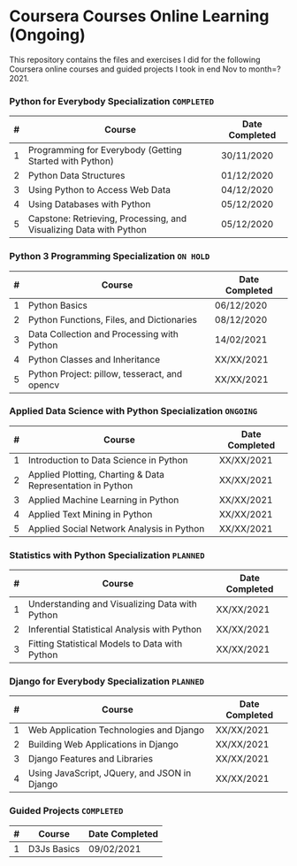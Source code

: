 # Coursera Courses Online Learning (Ongoing)

This repository contains the files and exercises I did for the following Coursera online courses and guided projects I took in end Nov to month=? 2021.

### Python for Everybody Specialization `COMPLETED`

| # | Course | Date Completed |
| --- | --- | --- |
| 1 | Programming for Everybody (Getting Started with Python) | 30/11/2020 |
| 2 | Python Data Structures  | 01/12/2020 |
| 3 | Using Python to Access Web Data  | 04/12/2020 |
| 4 | Using Databases with Python  | 05/12/2020 |
| 5 | Capstone: Retrieving, Processing, and Visualizing Data with Python  | 05/12/2020 |


### Python 3 Programming Specialization `ON HOLD`

| # | Course | Date Completed |
| --- | --- | --- |
| 1 | Python Basics | 06/12/2020 |
| 2 | Python Functions, Files, and Dictionaries  | 08/12/2020 |
| 3 | Data Collection and Processing with Python  | 14/02/2021 |
| 4 | Python Classes and Inheritance  | XX/XX/2021 |
| 5 | Python Project: pillow, tesseract, and opencv  | XX/XX/2021 |

### Applied Data Science with Python Specialization `ONGOING`

| # | Course | Date Completed |
| --- | --- | --- |
| 1 | Introduction to Data Science in Python | XX/XX/2021 |
| 2 | Applied Plotting, Charting & Data Representation in Python  | XX/XX/2021 |
| 3 | Applied Machine Learning in Python  | XX/XX/2021 |
| 4 | Applied Text Mining in Python  | XX/XX/2021 |
| 5 | Applied Social Network Analysis in Python  | XX/XX/2021 |

### Statistics with Python Specialization `PLANNED`

| # | Course | Date Completed |
| --- | --- | --- |
| 1 | Understanding and Visualizing Data with Python | XX/XX/2021 |
| 2 | Inferential Statistical Analysis with Python  | XX/XX/2021 |
| 3 | Fitting Statistical Models to Data with Python  | XX/XX/2021 |

### Django for Everybody Specialization `PLANNED`

| # | Course | Date Completed |
| --- | --- | --- |
| 1 | Web Application Technologies and Django | XX/XX/2021 |
| 2 | Building Web Applications in Django  | XX/XX/2021 |
| 3 | Django Features and Libraries  | XX/XX/2021 |
| 4 | Using JavaScript, JQuery, and JSON in Django  | XX/XX/2021 |


### Guided Projects `COMPLETED`

| # | Course | Date Completed |
| --- | --- | --- |
| 1 | D3Js Basics | 09/02/2021 |
